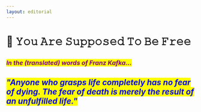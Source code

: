 ```yaml
---
layout: editorial
---
```


# 💎 𝚈𝚘𝚞 𝙰𝚛𝚎 𝚂𝚞𝚙𝚙𝚘𝚜𝚎𝚍 𝚃𝚘 𝙱𝚎 𝙵𝚛𝚎𝚎

##

### _<mark style="color:purple;">**In the (translated) words of Franz Kafka...**</mark>_

## _<mark style="color:blue;">**"Anyone who grasps life completely has no fear of dying. The fear of death is merely the result of an unfulfilled life."**</mark>_&#x20;




